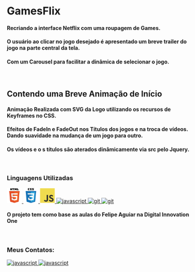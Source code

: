 # GamesFlix

#### Recriando a interface Netflix com uma roupagem de Games.
#### O usuário ao clicar no jogo desejado é apresentado um breve trailer do jogo na parte central da tela.
#### Com um Carousel para facilitar a dinâmica de selecionar o jogo.

<br>

## Contendo uma Breve Animação de Início

#### Animação Realizada com SVG da Logo utilizando os recursos de Keyframes no CSS.

#### Efeitos de FadeIn e FadeOut nos Títulos dos jogos e na troca de vídeos. Dando suavidade na mudança de um jogo para outro.
#### Os vídeos e o s títulos são aterados dinâmicamente via src pelo Jquery.

<br>

<h3 >Linguagens Utilizadas</h3>
<p> <a href="https://www.w3schools.com/css/" target="_blank">
<img src="https://raw.githubusercontent.com/devicons/devicon/master/icons/html5/html5-original-wordmark.svg" alt="html5" width="40" height="40"/> </a> 
<a href="https://developer.mozilla.org/en-US/docs/Web/JavaScript" target="_blank"> 
<img src="https://raw.githubusercontent.com/devicons/devicon/master/icons/css3/css3-original-wordmark.svg" alt="css3" width="40" height="40"/> </a> 
<a href="https://www.w3.org/html/" target="_blank">
<img src="https://raw.githubusercontent.com/devicons/devicon/master/icons/javascript/javascript-original.svg" alt="javascript" width="40" height="40"/> </a>
<a href="https://jquery.com" target="_blank">
<img src="https://www.joykal.com/wp-content/uploads/2019/09/jquery.png" alt="javascript" width="40" height="40"/> </a>
<a href="https://git-scm.com/" target="_blank">
<img src="https://www.vectorlogo.zone/logos/git-scm/git-scm-icon.svg" alt="git" width="40" height="40"/> </a>
<a href="https://owlcarousel2.github.io/OwlCarousel2/" target="_blank">
<img src="https://owlcarousel2.github.io/OwlCarousel2/assets/img/owl-logo.png" alt="git" width="30" height="40"/> </a> 
</p>

<h4> O projeto tem como base as aulas do Felipe Aguiar na Digital Innovation One </h4>


<br>



<h3> Meus Contatos: </h3>
<p>
<a href="https://www.linkedin.com/in/pedro-ferreira-71b912201/" target="_blank">
<img src="https://image.flaticon.com/icons/png/512/174/174857.png" alt="javascript" width="40" height="40"/> </a>
<a href="https://github.com/PedrofSilva" target="_blank">
<img src="https://image.flaticon.com/icons/png/512/25/25231.png" alt="javascript" width="40" height="40"/> </a>
</p>
